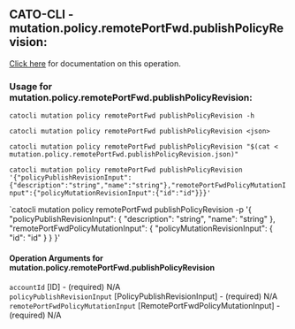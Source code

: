 
## CATO-CLI - mutation.policy.remotePortFwd.publishPolicyRevision:
[Click here](https://api.catonetworks.com/documentation/#mutation-mutation.policy.remotePortFwd.publishPolicyRevision) for documentation on this operation.

### Usage for mutation.policy.remotePortFwd.publishPolicyRevision:

`catocli mutation policy remotePortFwd publishPolicyRevision -h`

`catocli mutation policy remotePortFwd publishPolicyRevision <json>`

`catocli mutation policy remotePortFwd publishPolicyRevision "$(cat < mutation.policy.remotePortFwd.publishPolicyRevision.json)"`

`catocli mutation policy remotePortFwd publishPolicyRevision '{"policyPublishRevisionInput":{"description":"string","name":"string"},"remotePortFwdPolicyMutationInput":{"policyMutationRevisionInput":{"id":"id"}}}'`

`catocli mutation policy remotePortFwd publishPolicyRevision -p '{
    "policyPublishRevisionInput": {
        "description": "string",
        "name": "string"
    },
    "remotePortFwdPolicyMutationInput": {
        "policyMutationRevisionInput": {
            "id": "id"
        }
    }
}'


#### Operation Arguments for mutation.policy.remotePortFwd.publishPolicyRevision ####

`accountId` [ID] - (required) N/A    
`policyPublishRevisionInput` [PolicyPublishRevisionInput] - (required) N/A    
`remotePortFwdPolicyMutationInput` [RemotePortFwdPolicyMutationInput] - (required) N/A    
